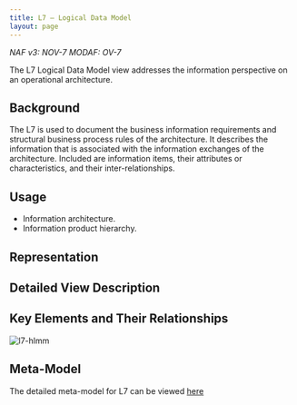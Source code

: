 ```yaml
---
title: L7 – Logical Data Model
layout: page
---
```


*NAF v3: NOV-7 MODAF: OV-7*


The L7 Logical Data Model view addresses the information perspective on
an operational architecture.

## Background

The L7 is used to document the business information requirements and
structural business process rules of the architecture. It describes the
information that is associated with the information exchanges of the
architecture. Included are information items, their attributes or
characteristics, and their inter-relationships.

## Usage

* Information architecture.
* Information product hierarchy.

## Representation

## Detailed View Description

## Key Elements and Their Relationships

![l7-hlmm](http://nafdocs.org/wp-content/uploads/2013/06/l7-hlmm.png)

## Meta-Model

The detailed meta-model for L7 can be viewed
[here](/modem/index.htm?goto=47)


